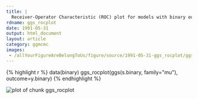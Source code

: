 ```yaml
---
title: |
  Receiver-Operator Characteristic (ROC) plot for models with binary outcomes
rdname: ggs_rocplot
date: 1991-05-31
output: html_document
layout: article
category: ggmcmc
images:
 - /allYourFigureAreBelongToUs/figure/source/1991-05-31-ggs_rocplot/ggs_rocplot-1.png
---
```





{% highlight r %}
data(binary)
ggs_rocplot(ggs(s.binary, family="mu"), outcome=y.binary)
{% endhighlight %}

![plot of chunk ggs_rocplot](/allYourFigureAreBelongToUs/figure/source/1991-05-31-ggs_rocplot/ggs_rocplot-1.png) 